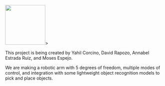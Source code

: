 <img src="https://github.com/user-attachments/assets/3f8d33f0-c647-4cf8-83ec-3d47a3b1c267" width="128" height="128" class="center">>

This project is being created by Yahil Corcino, David Rapozo, Annabel Estrada Ruiz, and Moses Espejo. 

We are making a robotic arm with 5 degrees of freedom, multiple modes of control, and integration with some lightweight object recognition models to pick and place objects.
